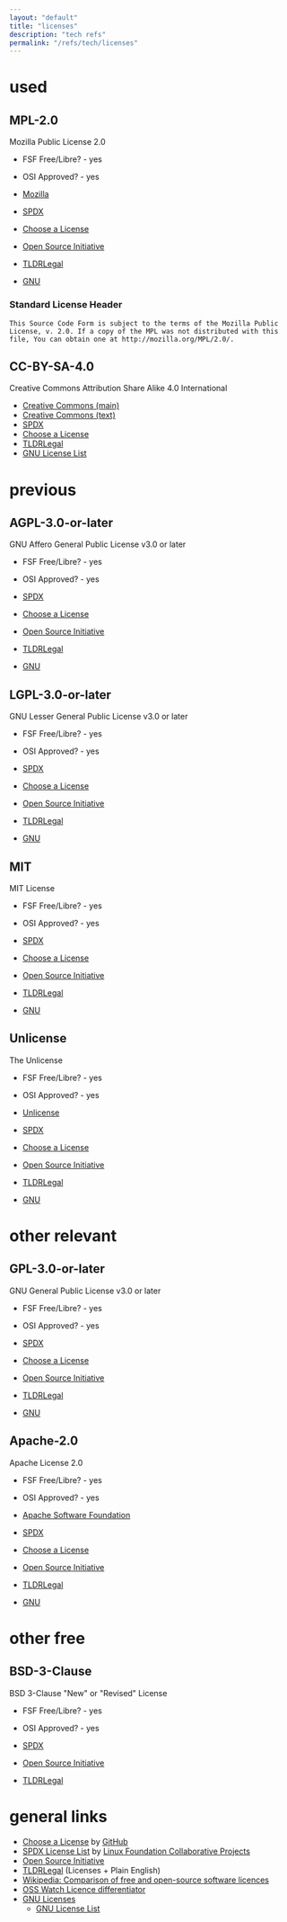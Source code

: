 ```yaml
---
layout: "default"
title: "licenses"
description: "tech refs"
permalink: "/refs/tech/licenses"
---
```

# used

## MPL-2.0

Mozilla Public License 2.0

- FSF Free/Libre? - yes
- OSI Approved? - yes

- [Mozilla](https://www.mozilla.org/en-US/MPL/2.0/)
- [SPDX](https://spdx.org/licenses/MPL-2.0.html)
- [Choose a License](https://choosealicense.com/licenses/mpl-2.0/)
- [Open Source Initiative](https://opensource.org/licenses/MPL-2.0)
- [TLDRLegal](https://tldrlegal.com/license/mozilla-public-license-2.0-%28mpl-2%29)
- [GNU](https://directory.fsf.org/wiki/License:MPL-2.0)

### Standard License Header

```
This Source Code Form is subject to the terms of the Mozilla Public
License, v. 2.0. If a copy of the MPL was not distributed with this
file, You can obtain one at http://mozilla.org/MPL/2.0/.
```

## CC-BY-SA-4.0

Creative Commons Attribution Share Alike 4.0 International

- [Creative Commons (main)](https://creativecommons.org/licenses/by-sa/4.0/)
- [Creative Commons (text)](https://creativecommons.org/licenses/by-sa/4.0/legalcode)
- [SPDX](https://spdx.org/licenses/CC-BY-SA-4.0.html)
- [Choose a License](https://choosealicense.com/licenses/cc-by-sa-4.0/)
- [TLDRLegal](https://tldrlegal.com/license/creative-commons-attribution-sharealike-4.0-international-(cc-by-sa-4.0))
- [GNU License List](https://www.gnu.org/licenses/license-list.html#ccbysa)

# previous

## AGPL-3.0-or-later

GNU Affero General Public License v3.0 or later

- FSF Free/Libre? - yes
- OSI Approved? - yes

- [SPDX](https://spdx.org/licenses/AGPL-3.0-or-later.html)
- [Choose a License](https://choosealicense.com/licenses/mpl-2.0/)
- [Open Source Initiative](https://opensource.org/licenses/AGPL-3.0)
- [TLDRLegal](https://tldrlegal.com/license/gnu-affero-general-public-license-v3-(agpl-3.0))
- [GNU](https://www.gnu.org/licenses/agpl-3.0.html)

## LGPL-3.0-or-later

GNU Lesser General Public License v3.0 or later

- FSF Free/Libre? - yes
- OSI Approved? - yes

- [SPDX](https://spdx.org/licenses/LGPL-3.0-or-later.html)
- [Choose a License](https://choosealicense.com/licenses/lgpl-3.0/)
- [Open Source Initiative](https://opensource.org/licenses/LGPL-3.0)
- [TLDRLegal](https://tldrlegal.com/license/gnu-lesser-general-public-license-v3-(lgpl-3))
- [GNU](https://www.gnu.org/licenses/lgpl-3.0.html)

## MIT

MIT License

- FSF Free/Libre? - yes
- OSI Approved? - yes

- [SPDX](https://spdx.org/licenses/MIT.html)
- [Choose a License](https://choosealicense.com/licenses/mit/)
- [Open Source Initiative](https://opensource.org/licenses/MIT)
- [TLDRLegal](https://tldrlegal.com/license/mit-license)
- [GNU](https://directory.fsf.org/wiki/License:Expat)

## Unlicense

The Unlicense

- FSF Free/Libre? - yes
- OSI Approved? - yes

- [Unlicense](https://unlicense.org)
- [SPDX](https://spdx.org/licenses/Unlicense.html)
- [Choose a License](https://choosealicense.com/licenses/unlicense/)
- [Open Source Initiative](https://opensource.org/licenses/unlicense)
- [TLDRLegal](https://tldrlegal.com/license/unlicense)
- [GNU](https://directory.fsf.org/wiki/License:Unlicense)

# other relevant

## GPL-3.0-or-later

GNU General Public License v3.0 or later

- FSF Free/Libre? - yes
- OSI Approved? - yes

- [SPDX](https://spdx.org/licenses/GPL-3.0-or-later.html)
- [Choose a License](https://choosealicense.com/licenses/gpl-3.0/)
- [Open Source Initiative](https://opensource.org/licenses/GPL-3.0)
- [TLDRLegal](https://tldrlegal.com/license/gnu-general-public-license-v3-(gpl-3))
- [GNU](https://www.gnu.org/licenses/gpl-3.0.html)

## Apache-2.0

Apache License 2.0

- FSF Free/Libre? - yes
- OSI Approved? - yes

- [Apache Software Foundation](http://www.apache.org/licenses/LICENSE-2.0)
- [SPDX](https://spdx.org/licenses/Apache-2.0.html)
- [Choose a License](https://choosealicense.com/licenses/apache-2.0/)
- [Open Source Initiative](https://opensource.org/licenses/Apache-2.0)
- [TLDRLegal](https://tldrlegal.com/license/apache-license-2.0-(apache-2.0))
- [GNU](https://directory.fsf.org/wiki/License:Apache-2.0)

# other free

## BSD-3-Clause

BSD 3-Clause "New" or "Revised" License

- FSF Free/Libre? - yes
- OSI Approved? - yes

- [SPDX](https://spdx.org/licenses/BSD-3-Clause.html)
- [Open Source Initiative](https://opensource.org/licenses/BSD-3-Clause)
- [TLDRLegal](https://tldrlegal.com/license/bsd-3-clause-license-(revised))

# general links

- [Choose a License](https://choosealicense.com) by [GitHub](https://github.com)
- [SPDX License List](https://spdx.org/licenses/) by [Linux Foundation Collaborative Projects](https://www.linuxfoundation.org/projects/)
- [Open Source Initiative](https://opensource.org/licenses)
- [TLDRLegal](https://tldrlegal.com/) (Licenses + Plain English)
- [Wikipedia: Comparison of free and open-source software licences](https://en.wikipedia.org/wiki/Comparison_of_free_and_open-source_software_licences)
- [OSS Watch Licence differentiator](http://oss-watch.ac.uk/apps/licdiff/)
- [GNU Licenses](https://www.gnu.org/licenses/)
    - [GNU License List](https://www.gnu.org/licenses/license-list.html)
